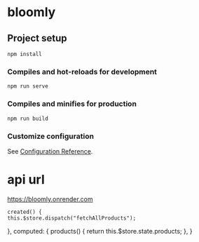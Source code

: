 # bloomly

## Project setup
```
npm install
```

### Compiles and hot-reloads for development
```
npm run serve
```

### Compiles and minifies for production
```
npm run build
```

### Customize configuration
See [Configuration Reference](https://cli.vuejs.org/config/).


# api url
https://bloomly.onrender.com


    created() {
    this.$store.dispatch("fetchAllProducts");
  },
  computed: {
    products() {
      return this.$store.state.products;
    },
  }

